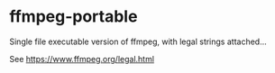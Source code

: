 # ffmpeg-portable
Single file executable version of ffmpeg, with legal strings attached...

See https://www.ffmpeg.org/legal.html
